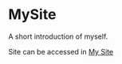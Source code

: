 # MySite
A short introduction of myself. 

Site can be accessed in [My Site](https://ullataponen.github.io/MySite/)
